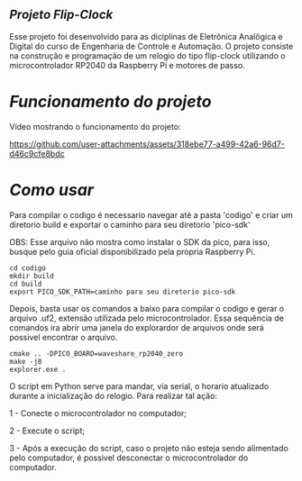 ## *Projeto Flip-Clock*

Esse projeto foi desenvolvido para as diciplinas de Eletrônica Analôgica e Digital do curso de Engenharia de Controle e Automação.
O projeto consiste na construção e programação de um relogio do tipo flip-clock utilizando o microcontrolador RP2040 da Raspberry Pi
e motores de passo.

# *Funcionamento do projeto*
Vídeo mostrando o funcionamento do projeto:

https://github.com/user-attachments/assets/318ebe77-a499-42a6-96d7-d46c9cfe8bdc

# *Como usar*
Para compilar o codigo é necessario navegar até a pasta 'codigo' e criar um diretorio build e exportar
o caminho para seu diretorio 'pico-sdk'

OBS: Esse arquivo não mostra como instalar o SDK da pico, para isso, busque pelo guia oficial disponibilizado pela propria
Raspberry Pi.

```
cd codigo
mkdir build
cd build
export PICO_SDK_PATH=caminho para seu diretorio pico-sdk
```
Depois, basta usar os comandos a baixo para compilar o codigo e gerar o arquivo .uf2, extensão utilizada pelo microcontrolador.
Essa sequência de comandos ira abrir uma janela do explorardor de arquivos onde será possivel encontrar o arquivo.

```
cmake .. -DPICO_BOARD=waveshare_rp2040_zero
make -j8
explorer.exe .
```

O script em Python serve para mandar, via serial, o horario atualizado durante a inicialização do relogio. Para realizar tal ação:

1 - Conecte o microcontrolador no computador;

2 - Execute o script;

3 - Após a execução do script, caso o projeto não esteja sendo alimentado pelo computador, é possivel desconectar o microcontrolador
do computador.
